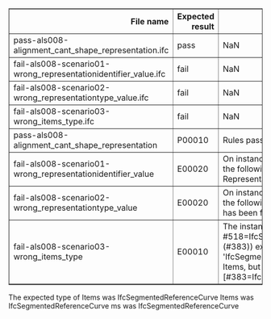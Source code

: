 <table border="1" class="dataframe">
  <thead>
    <tr style="text-align: right;">
      <th>File name</th>
      <th>Expected result</th>
      <th>Error log</th>
      <th>Description</th>
    </tr>
  </thead>
  <tbody>
    <tr>
      <td>pass-als008-alignment_cant_shape_representation.ifc</td>
      <td>pass</td>
      <td>NaN</td>
      <td>NA / Automatically generated markdown</td>
    </tr>
    <tr>
      <td>fail-als008-scenario01-wrong_representationidentifier_value.ifc</td>
      <td>fail</td>
      <td>NaN</td>
      <td>NA / Automatically generated markdown</td>
    </tr>
    <tr>
      <td>fail-als008-scenario02-wrong_representationtype_value.ifc</td>
      <td>fail</td>
      <td>NaN</td>
      <td>NA / Automatically generated markdown</td>
    </tr>
    <tr>
      <td>fail-als008-scenario03-wrong_items_type.ifc</td>
      <td>fail</td>
      <td>NaN</td>
      <td>NA / Automatically generated markdown</td>
    </tr>
    <tr>
      <td>pass-als008-alignment_cant_shape_representation</td>
      <td>P00010</td>
      <td>Rules passed</td>
      <td>NaN</td>
    </tr>
    <tr>
      <td>fail-als008-scenario01-wrong_representationidentifier_value</td>
      <td>E00020</td>
      <td>On instance (#518=IfcShapeRepresentat...383)),) the following invalid value for RepresentationIdentifier has been found: Profile</td>
      <td>The expected RepresentationIdentifier value was Axis.</td>
    </tr>
    <tr>
      <td>fail-als008-scenario02-wrong_representationtype_value</td>
      <td>E00020</td>
      <td>On instance (#518=IfcShapeRepresentat...383)),) the following invalid value for RepresentationType has been found: Curve2D</td>
      <td>The expected RepresentationType value was Curve3D.</td>
    </tr>
    <tr>
      <td>fail-als008-scenario03-wrong_items_type</td>
      <td>E00010</td>
      <td>The instance #518=IfcShapeRepresentation(#17,'Axis','Curve3D',(#383)) expected type 'IfcSegmentedReferenceCurve' for the attribute Items, but found [#383=IfcPolyline((#384,#...#496))]</td>
      <td>The expected type of Items was IfcSegmentedReferenceCurve</td>
    </tr>
  </tbody>
</table><td>The expected type of Items was IfcSegmentedReferenceCurve</td>
    </tr>
  </tbody>
</table>Items was IfcSegmentedReferenceCurve</td>
    </tr>
  </tbody>
</table>ms was IfcSegmentedReferenceCurve</td>
    </tr>
  </tbody>
</table>